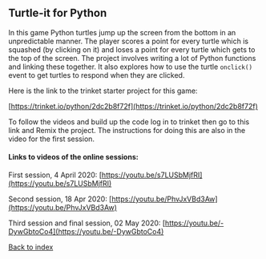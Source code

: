 ## Turtle-it for Python

In this game Python turtles jump up the screen from the bottom in an unpredictable manner. The player scores a point for every turtle which is squashed (by clicking on it) and loses a point for every turtle which gets to the top of the screen. The project involves writing a lot of Python functions and linking these together. It also explores how to use the turtle ```onclick()``` event to get turtles to respond when they are clicked.

Here is the link to the trinket starter project for this game:

[https://trinket.io/python/2dc2b8f72f](https://trinket.io/python/2dc2b8f72f)

To follow the videos and build up the code log in to trinket then go to this link and Remix the project. The instructions for doing this are also in the video for the first session.


#### Links to videos of the online sessions:

First session, 4 April 2020:
[https://youtu.be/s7LUSbMjfRI](https://youtu.be/s7LUSbMjfRI)


Second session, 18 Apr 2020:
[https://youtu.be/PhvJxVBd3Aw](https://youtu.be/PhvJxVBd3Aw)


Third session and final session, 02 May 2020:
[https://youtu.be/-DywGbtoCo4](https://youtu.be/-DywGbtoCo4)



[Back to index](README.md)

